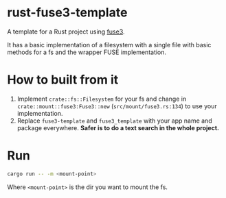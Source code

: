 # rust-fuse3-template

A template for a Rust project using [fuse3](https://github.com/Sherlock-Holo/fuse3).

It has a basic implementation of a filesystem with a single file with basic methods for a fs and the wrapper FUSE
implementation.

# How to built from it

1. Implement `crate::fs::Filesystem` for your fs and change in `crate::mount::fuse3:Fuse3::new` (`src/mount/fuse3.rs:134`)
to use your implementation.
2. Replace `fuse3-template` and `fuse3_template` with your app name and package everywhere. **Safer is to do a text search in the whole project.**

# Run

```bash
cargo run -- -m <mount-point>
```

Where `<mount-point>` is the dir you want to mount the fs.
